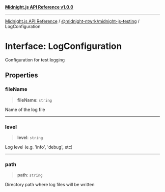 [**Midnight.js API Reference v1.0.0**](../../../README.md)

***

[Midnight.js API Reference](../../../packages.md) / [@midnight-ntwrk/midnight-js-testing](../README.md) / LogConfiguration

# Interface: LogConfiguration

Configuration for test logging

## Properties

### fileName

> **fileName**: `string`

Name of the log file

***

### level

> **level**: `string`

Log level (e.g. 'info', 'debug', etc)

***

### path

> **path**: `string`

Directory path where log files will be written
